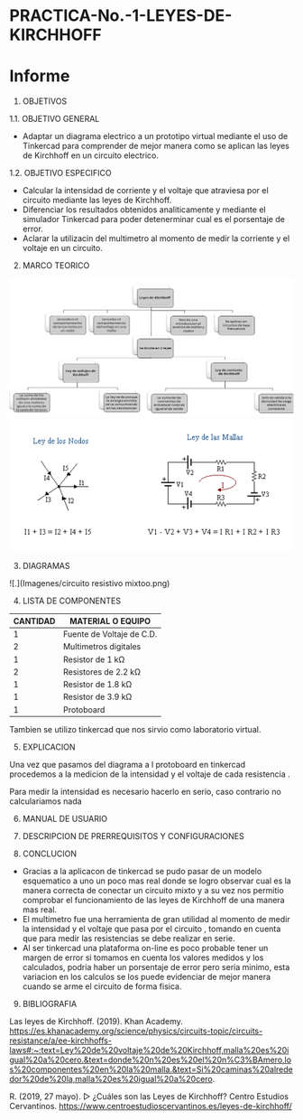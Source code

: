 # PRACTICA-No.-1-LEYES-DE-KIRCHHOFF
# Informe 


1. OBJETIVOS 

1.1. OBJETIVO GENERAL

- Adaptar un  diagrama electrico a un prototipo virtual mediante el uso de Tinkercad para comprender de mejor manera como se aplican las leyes de Kirchhoff en un circuito electrico.

 1.2. OBJETIVO ESPECIFICO

- Calcular la intensidad de corriente y el voltaje que atraviesa por el circuito mediante las leyes de Kirchhoff.
- Diferenciar los resultados obtenidos analiticamente y mediante el simulador Tinkercad para poder detenerminar cual es el porsentaje de error.
- Aclarar la utilizacin del multimetro al momento de medir la corriente y el voltaje en un circuito.

2. MARCO TEORICO

![.](Imagenes/KIRCHHOFF.png)
![.](Imagenes/leyes_1.gif)

3. DIAGRAMAS

![.](Imagenes/circuito resistivo mixtoo.png)

4. LISTA DE COMPONENTES

| CANTIDAD|MATERIAL O EQUIPO|
| ----- | ---- |
| 1|Fuente de Voltaje de C.D.|
|2|Multimetros digitales|
|1|Resistor de 1 kΩ|
|2|Resistores de 2.2 kΩ|
|1|Resistor de 1.8 kΩ|
|1|Resistor de 3.9 kΩ|
|1|Protoboard|

Tambien se utilizo tinkercad que nos sirvio como laboratorio virtual.

5. EXPLICACION 

Una vez que pasamos del diagrama a l protoboard en tinkercad procedemos a la medicion de la intensidad y el voltaje de cada resistencia .

Para medir la intensidad es necesario hacerlo  en serio, caso contrario no calculariamos nada

6. MANUAL DE USUARIO


7. DESCRIPCION DE PRERREQUISITOS Y CONFIGURACIONES

8. CONCLUCION 

- Gracias a la aplicacon de tinkercad se pudo pasar de un modelo esquematico a uno un poco mas real donde se logro observar cual es la manera correcta de conectar un circuito mixto y a su vez nos permitio comprobar el funcionamiento de las leyes de Kirchhoff de una manera mas real.
- El multimetro fue una herramienta de gran utilidad al momento de medir la intensidad y el voltaje que pasa por el circuito , tomando en cuenta que para medir las resistencias se debe realizar en serie.
- Al ser tinkercad una plataforma on-line es poco probable tener un margen de error si tomamos en cuenta los valores medidos y los calculados, podria haber un porsentaje de error pero seria minimo, esta variacion en los calculos se los puede evidenciar de mejor manera cuando se arme el circuito de forma fisica.
9. BIBLIOGRAFIA

Las leyes de Kirchhoff. (2019). Khan Academy. https://es.khanacademy.org/science/physics/circuits-topic/circuits-resistance/a/ee-kirchhoffs-laws#:~:text=Ley%20de%20voltaje%20de%20Kirchhoff,malla%20es%20igual%20a%20cero.&text=donde%20n%20es%20el%20n%C3%BAmero,los%20componentes%20en%20la%20malla.&text=Si%20caminas%20alrededor%20de%20la,malla%20es%20igual%20a%20cero.

R. (2019, 27 mayo). ▷ ¿Cuáles son las Leyes de Kirchhoff? Centro Estudios Cervantinos. https://www.centroestudioscervantinos.es/leyes-de-kirchhoff/
